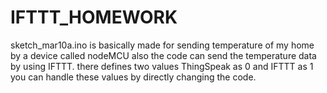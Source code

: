 # IFTTT_HOMEWORK
sketch_mar10a.ino is basically made for sending temperature of my home by a device called nodeMCU
also the code can send the temperature data by using IFTTT. 
there  defines two values ThingSpeak as 0 and IFTTT as 1
you can handle these values by directly changing the code.
